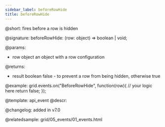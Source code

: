 ```yaml
---
sidebar_label: beforeRowHide
title: beforeRowHide
---          
```


@short: fires before a row is hidden

@signature: beforeRowHide: (row: object) => boolean | void;

@params: 
- row   object  an object with a row configuration

@returns:
- result	boolean		false - to prevent a row from being hidden, otherwise true

@example:
grid.events.on("BeforeRowHide", function(row){
    // your logic here
    return false;
});


@template: api_event
@descr:

@changelog: added in v7.0

@relatedsample: grid/05_events/01_events.html